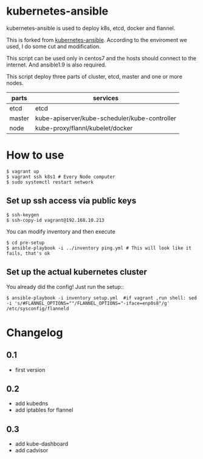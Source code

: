 # kubernetes-ansible

kubernetes-ansible is used to deploy k8s, etcd, docker and flannel.

This is forked from [kubernetes-ansible](https://github.com/eparis/kubernetes-ansible). According to the enviroment we used, I do some cut and modification.

This script can be used only in centos7 and the hosts should connect to the internet. And ansible1.9 is also required.

This script deploy three parts of cluster, etcd, master and one or more nodes.

|parts|services|
|-----|-------|
|etcd|etcd|
|master|kube-apiserver/kube-scheduler/kube-controller|
|node|kube-proxy/flannl/kubelet/docker|

# How to use
    $ vagrant up
    $ vagrant ssh k8s1 # Every Node computer
    $ sudo systemctl restart network

## Set up ssh access via public keys
    $ ssh-keygen
    $ ssh-copy-id vagrant@192.168.10.213

You can modify inventory and then execute 

    $ cd pre-setup
    $ ansible-playbook -i ../inventory ping.yml # This will look like it fails, that's ok

## Set up the actual kubernetes cluster

You already did the config!  Just run the setup::

    $ ansible-playbook -i inventory setup.yml  #if vagrant ,run shell: sed -i 's/#FLANNEL_OPTIONS=""/FLANNEL_OPTIONS="-iface=enp0s8"/g' /etc/sysconfig/flanneld


# Changelog

## 0.1

- first version

## 0.2

- add kubedns
- add iptables for flannel

## 0.3

- add kube-dashboard
- add cadvisor
